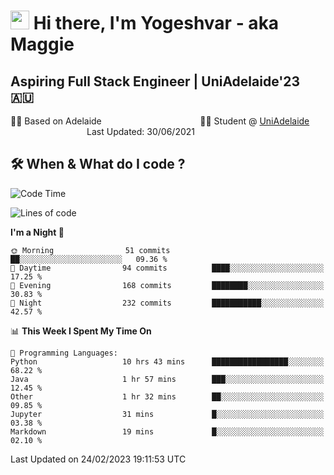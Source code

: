 <h1><img src="https://emojis.slackmojis.com/emojis/images/1531849430/4246/blob-sunglasses.gif?1531849430" width="30"/> Hi there, I'm Yogeshvar - aka Maggie</h1>

## Aspiring Full Stack Engineer | UniAdelaide'23 🇦🇺  
🏂🏻  Based on Adelaide &nbsp;&nbsp;&nbsp;&nbsp;&nbsp;&nbsp;&nbsp;&nbsp;&nbsp;&nbsp;&nbsp;&nbsp;&nbsp;&nbsp;&nbsp;&nbsp;&nbsp;&nbsp;&nbsp;&nbsp;&nbsp;&nbsp;&nbsp;&nbsp;&nbsp;&nbsp;&nbsp;&nbsp;&nbsp;&nbsp;&nbsp;&nbsp;&nbsp;&nbsp;&nbsp;&nbsp;&nbsp;&nbsp;&nbsp;👨‍💻 Student @ [UniAdelaide](https://www.adelaide.edu.au)   &nbsp;&nbsp;&nbsp;&nbsp;&nbsp;&nbsp;&nbsp;&nbsp;&nbsp;&nbsp;&nbsp;&nbsp;&nbsp;&nbsp;&nbsp;&nbsp;&nbsp;&nbsp;&nbsp;&nbsp;&nbsp;&nbsp;&nbsp;&nbsp;&nbsp;&nbsp;&nbsp;&nbsp;&nbsp;&nbsp;&nbsp;Last Updated: 30/06/2021

## 🛠 When & What do I code ?  

<!--START_SECTION:waka-->
![Code Time](http://img.shields.io/badge/Code%20Time-1%2C958%20hrs%2052%20mins-blue)

![Lines of code](https://img.shields.io/badge/From%20Hello%20World%20I%27ve%20Written-3.3%20million%20lines%20of%20code-blue)

**I'm a Night 🦉** 

```text
🌞 Morning                51 commits          ██░░░░░░░░░░░░░░░░░░░░░░░   09.36 % 
🌆 Daytime                94 commits          ████░░░░░░░░░░░░░░░░░░░░░   17.25 % 
🌃 Evening                168 commits         ████████░░░░░░░░░░░░░░░░░   30.83 % 
🌙 Night                  232 commits         ███████████░░░░░░░░░░░░░░   42.57 % 
```


📊 **This Week I Spent My Time On** 

```text
💬 Programming Languages: 
Python                   10 hrs 43 mins      █████████████████░░░░░░░░   68.22 % 
Java                     1 hr 57 mins        ███░░░░░░░░░░░░░░░░░░░░░░   12.45 % 
Other                    1 hr 32 mins        ██░░░░░░░░░░░░░░░░░░░░░░░   09.85 % 
Jupyter                  31 mins             █░░░░░░░░░░░░░░░░░░░░░░░░   03.38 % 
Markdown                 19 mins             █░░░░░░░░░░░░░░░░░░░░░░░░   02.10 % 
```


 Last Updated on 24/02/2023 19:11:53 UTC
<!--END_SECTION:waka-->
